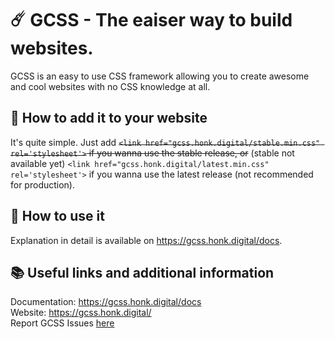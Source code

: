 # ☄️ GCSS - The eaiser way to build websites.
GCSS is an easy to use CSS framework allowing you to create awesome and cool websites with no CSS knowledge at all.

## 💼 How to add it to your website
It's quite simple. Just add ~~`<link href="gcss.honk.digital/stable.min.css" rel='stylesheet'>` if you wanna use the stable release, or~~ (stable not available yet) `<link href="gcss.honk.digital/latest.min.css" rel='stylesheet'>` if you wanna use the latest release (not recommended for production).

## 🎉 How to use it
Explanation in detail is available on https://gcss.honk.digital/docs.

## 📚 Useful links and additional information
Documentation: https://gcss.honk.digital/docs<br>
Website: https://gcss.honk.digital/<br>
Report GCSS Issues [here](https://github.com/honklol/gcss/issues)